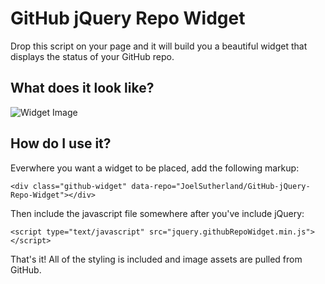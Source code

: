 # GitHub jQuery Repo Widget

Drop this script on your page and it will build you a beautiful widget that displays the status of your GitHub repo.

## What does it look like?

![Widget Image](http://files.www.newmediacampaigns.com/blog/github-widget.png)

## How do I use it?

Everwhere you want a widget to be placed, add the following markup:

	<div class="github-widget" data-repo="JoelSutherland/GitHub-jQuery-Repo-Widget"></div>

Then include the javascript file somewhere after you've include jQuery:

	<script type="text/javascript" src="jquery.githubRepoWidget.min.js"></script>

That's it! All of the styling is included and image assets are pulled from GitHub.